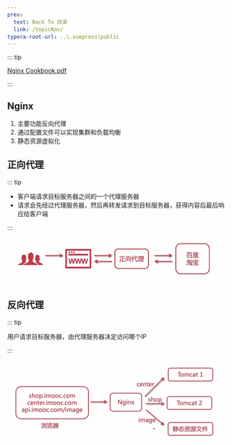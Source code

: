 ```yaml
---
prev:
  text: Back To 目录
  link: /topicNav/
typora-root-url: ..\.vuepress\public
---
```




::: tip

[Nginx Cookbook.pdf](https://gitee.com/q10viking/Books/blob/master/NGINX_Cookbook-final_CN.pdf)

:::

## Nginx

1. 主要功能反向代理
2. 通过配置文件可以实现集群和负载均衡
3. 静态资源虚拟化



## 正向代理

::: tip

- 客户端请求目标服务器之间的一个代理服务器
- 请求会先经过代理服务器，然后再转发请求到目标服务器，获得内容后最后响应给客户端

:::

![](/images/nginx/image-20210313111057159.png)

## 反向代理

::: tip

用户请求目标服务器，由代理服务器决定访问哪个IP

:::

![](/images/nginx/image-20210313113900253.png)
